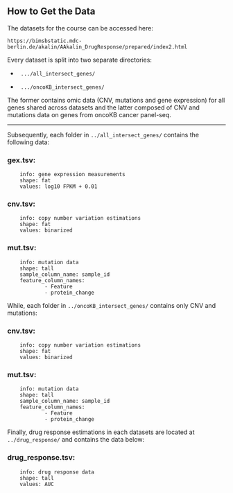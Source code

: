 ## How to Get the Data
The datasets for the course can be accessed here:
```
https://bimsbstatic.mdc-berlin.de/akalin/AAkalin_DrugResponse/prepared/index2.html
```

Every dataset is split into two separate directories:
-      .../all_intersect_genes/
-      .../oncoKB_intersect_genes/
The former contains omic data (CNV, mutations and gene expression) for all genes shared across datasets and the latter composed of CNV and mutations data on genes from oncoKB cancer panel-seq.


-----
Subsequently, each folder in ```../all_intersect_genes/``` contains the following data: 

### gex.tsv:
        info: gene expression measurements
        shape: fat
        values: log10 FPKM + 0.01

### cnv.tsv:
        info: copy number variation estimations
        shape: fat
        values: binarized

### mut.tsv:
        info: mutation data
        shape: tall
        sample_column_name: sample_id
        feature_column_names:
                - Feature
                - protein_change
                
 While, each folder in ```../oncoKB_intersect_genes/``` contains only CNV and mutations:  
 
 ### cnv.tsv:
        info: copy number variation estimations
        shape: fat
        values: binarized

### mut.tsv:
        info: mutation data
        shape: tall
        sample_column_name: sample_id
        feature_column_names:
                - Feature
                - protein_change
 
 
Finally, drug response estimations in each datasets are located at ```../drug_response/``` and contains the data below:

### drug_response.tsv:
        info: drug response data
        shape: tall
        values: AUC
